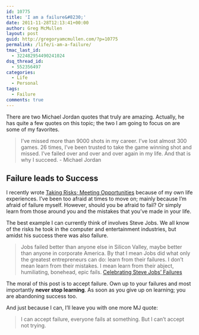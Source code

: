 ```yaml
---
id: 10775
title: 'I am a failure&#8230;'
date: 2011-11-28T12:13:41+00:00
author: Greg McMullen
layout: post
guid: http://gregoryamcmullen.com/?p=10775
permalink: /life/i-am-a-failure/
tmac_last_id:
  - 322482954490241024
dsq_thread_id:
  - 552356497
categories:
  - Life
  - Personal
tags:
  - Failure
comments: true
---
```

There are two Michael Jordan quotes that truly are amazing. Actually, he has quite a few quotes on this topic; the two I am going to focus on are some of my favorites.

> I&#8217;ve missed more than 9000 shots in my career. I&#8217;ve lost almost 300 games. 26 times, I&#8217;ve been trusted to take the game winning shot and missed. I&#8217;ve failed over and over and over again in my life. And that is why I succeed. - Michael Jordan

## Failure leads to Success

I recently wrote [Taking Risks; Meeting Opportunities](http://gregoryamcmullen.com/personal/taking-risks-meeting-opportunity "Taking Risks; Meeting Opportunity") because of my own life experiences. I&#8217;ve been too afraid at times to move on; mainly because I&#8217;m afraid of failure myself. However, should you be afraid to fail? Or simply learn from those around you and the mistakes that you&#8217;ve made in your life.

The best example I can currently think of involves Steve Jobs. We all know of the risks he took in the computer and entertainment industries, but amidst his success there was also failure.

> Jobs failed better than anyone else in Silicon Valley, maybe better than anyone in corporate America. By that I mean Jobs did what only the greatest entrepreneurs can do: learn from their failures. I don’t mean learn from their mistakes. I mean learn from their abject, humiliating, bonehead, epic fails. [Celebrating Steve Jobs&#8217; Failures](http://blog.heritage.org/2011/08/26/celebrating-steve-jobs-failures/)

The moral of this post is to accept failure. Own up to your failures and most importantly __never stop learning__. As soon as you give up on learning; you are abandoning success too.

And just because I can, I&#8217;ll leave you with one more MJ quote:

> I can accept failure, everyone fails at something. But I can&#8217;t accept not trying.